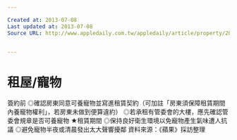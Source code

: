 ```yaml
---

Created at: 2013-07-08
Last updated at: 2013-07-08
Source URL: http://www.appledaily.com.tw/appledaily/article/property/20121103/34616066/


---
```


# 租屋/寵物


簽約前
◎確認房東同意可養寵物並寫進租賃契約（可加註「房東須保障租賃期間內養寵物權利」，若房東未做到便算違約）
◎若承租有管委會的大樓，應先確認管委會規章是否可養寵物
★租賃期間
◎保持良好衛生環境以免寵物產生氣味遭人抗議
◎避免寵物半夜或清晨發出太大聲響擾鄰
資料來源：《蘋果》採訪整理

